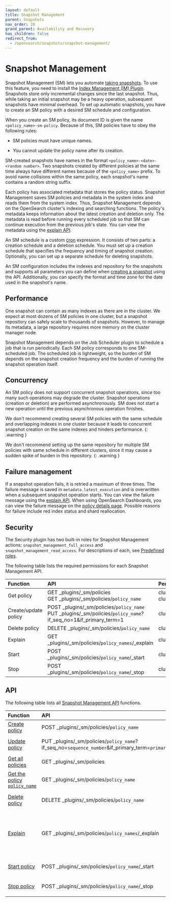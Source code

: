 ```yaml
---
layout: default
title: Snapshot Management
parent: Snapshots
nav_order: 20
grand_parent: Availability and Recovery
has_children: false
redirect_from:
  - /opensearch/snapshots/snapshot-management/
---
```


# Snapshot Management

Snapshot Management (SM) lets you automate [taking snapshots]({{site.url}}{{site.baseurl}}/opensearch/snapshots/snapshot-restore#take-snapshots). To use this feature, you need to install the [Index Management (IM) Plugin]({{site.url}}{{site.baseurl}}/im-plugin). Snapshots store only incremental changes since the last snapshot. Thus, while taking an initial snapshot may be a heavy operation, subsequent snapshots have minimal overhead. To set up automatic snapshots, you have to create an SM policy with a desired SM schedule and configuration. 

When you create an SM policy, its document ID is given the name `<policy_name>-sm-policy`. Because of this, SM policies have to obey the following rules:

- SM policies must have unique names. 

- You cannot update the policy name after its creation. 

SM-created snapshots have names in the format `<policy_name>-<date>-<random number>`. Two snapshots created by different policies at the same time always have different names because of the `<policy_name>` prefix. To avoid name collisions within the same policy, each snapshot's name contains a random string suffix.

Each policy has associated metadata that stores the policy status. Snapshot Management saves SM policies and metadata in the system index and reads them from the system index. Thus, Snapshot Management depends on the OpenSearch cluster's indexing and searching functions. The policy's metadata keeps information about the latest creation and deletion only. The metadata is read before running every scheduled job so that SM can continue execution from the previous job's state. You can view the metadata using the [explain API]({{site.url}}{{site.baseurl}}/opensearch/snapshots/sm-api#explain).

An SM schedule is a custom [cron]({{site.url}}{{site.baseurl}}/monitoring-plugins/alerting/cron) expression. It consists of two parts: a creation schedule and a deletion schedule. You must set up a creation schedule that specifies the frequency and timing of snapshot creation. Optionally, you can set up a separate schedule for deleting snapshots.

An SM configuration includes the indexes and repository for the snapshots and supports all parameters you can define when [creating a snapshot]({{site.url}}{{site.baseurl}}/opensearch/snapshots/snapshot-restore#take-snapshots) using the API. Additionally, you can specify the format and time zone for the date used in the snapshot's name.


## Performance 

One snapshot can contain as many indexes as there are in the cluster. We expect at most dozens of SM policies in one cluster, but a snapshot repository can safely scale to thousands of snapshots. However, to manage its metadata, a large repository requires more memory on the cluster manager node. 

Snapshot Management depends on the Job Scheduler plugin to schedule a job that is run periodically. Each SM policy corresponds to one SM-scheduled job. The scheduled job is lightweight, so the burden of SM depends on the snapshot creation frequency and the burden of running the snapshot operation itself. 

## Concurrency 

An SM policy does not support concurrent snapshot operations, since too many such operations may degrade the cluster. Snapshot operations (creation or deletion) are performed asynchronously. SM does not start a new operation until the previous asynchronous operation finishes.

We don't recommend creating several SM policies with the same schedule and overlapping indexes in one cluster because it leads to concurrent snapshot creation on the same indexes and hinders performance. 
{: .warning }


We don't recommend setting up the same repository for multiple SM policies with same schedule in different clusters, since it may cause a sudden spike of burden in this repository.
{: .warning }

## Failure management

If a snapshot operation fails, it is retried a maximum of three times. The failure message is saved in `metadata.latest_execution` and is overwritten when a subsequent snapshot operation starts. You can view the failure message using the [explain API]({{site.url}}{{site.baseurl}}/opensearch/snapshots/sm-api#explain). When using OpenSearch Dashboards, you can view the failure message on the [policy details page]({{site.url}}{{site.baseurl}}/tuning-your-cluster/availability-and-recovery/snapshots/snapshot-management/). Possible reasons for failure include red index status and shard reallocation.

## Security

The Security plugin has two built-in roles for Snapshot Management actions: `snapshot_management_full_access` and `snapshot_management_read_access`. For descriptions of each, see [Predefined roles]({{site.url}}{{site.baseurl}}/security/access-control/users-roles#predefined-roles).

The following table lists the required permissions for each Snapshot Management API.

Function | API | Permission
:--- | :--- | :---
Get policy | GET _plugins/_sm/policies<br>GET _plugins/_sm/policies/`policy_name` | cluster:admin/opensearch/snapshot_management/policy/get<br>cluster:admin/opensearch/snapshot_management/policy/search 
Create/update policy | POST _plugins/_sm/policies/`policy_name`<br> PUT _plugins/_sm/policies/`policy_name`?if_seq_no=1&if_primary_term=1 | cluster:admin/opensearch/snapshot_management/policy/write
Delete policy | DELETE  _plugins/_sm/policies/`policy_name` | cluster:admin/opensearch/snapshot_management/policy/delete
Explain | GET _plugins/_sm/policies/`policy_names`/_explain | cluster:admin/opensearch/snapshot_management/policy/explain
Start | POST  _plugins/_sm/policies/`policy_name`/_start | cluster:admin/opensearch/snapshot_management/policy/start
Stop| POST  _plugins/_sm/policies/`policy_name`/_stop | cluster:admin/opensearch/snapshot_management/policy/stop


## API

The following table lists all [Snapshot Management API]({{site.url}}{{site.baseurl}}/opensearch/snapshots/sm-api) functions.

Function | API | Description
:--- | :--- | :---
[Create policy]({{site.url}}{{site.baseurl}}/opensearch/snapshots/sm-api#create-or-update-a-policy) | POST _plugins/_sm/policies/`policy_name` | Creates an SM policy.
[Update policy]({{site.url}}{{site.baseurl}}/opensearch/snapshots/sm-api#create-or-update-a-policy) | PUT _plugins/_sm/policies/`policy_name`?if_seq_no=`sequence_number`&if_primary_term=`primary_term` | Modifies the `policy_name` policy.
[Get all policies]({{site.url}}{{site.baseurl}}/opensearch/snapshots/sm-api#get-policies) | GET _plugins/_sm/policies | Returns all SM policies.
[Get the policy `policy_name`]({{site.url}}{{site.baseurl}}/opensearch/snapshots/sm-api#get-policies) | GET _plugins/_sm/policies/`policy_name` | Returns the `policy_name` SM policy.
[Delete policy]({{site.url}}{{site.baseurl}}/opensearch/snapshots/sm-api#delete-a-policy) | DELETE  _plugins/_sm/policies/`policy_name` | Deletes the `policy_name` policy.
[Explain]({{site.url}}{{site.baseurl}}/opensearch/snapshots/sm-api#explain) | GET _plugins/_sm/policies/`policy_names`/_explain | Provides the enabled/disabled status and the metadata for all policies specified by `policy_names`.
[Start policy]({{site.url}}{{site.baseurl}}/opensearch/snapshots/sm-api#start-a-policy) | POST  _plugins/_sm/policies/`policy_name`/_start | Starts the `policy_name` policy.
[Stop policy]({{site.url}}{{site.baseurl}}/opensearch/snapshots/sm-api#stop-a-policy)| POST  _plugins/_sm/policies/`policy_name`/_stop | Stops the `policy_name` policy.